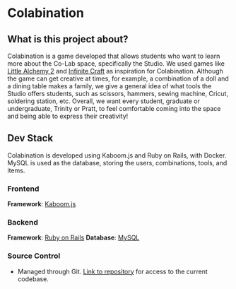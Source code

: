 # Colabination

## What is this project about?
Colabination is a game developed that allows students who want to learn more about the Co-Lab space, specifically the Studio. We used games like [Little Alchemy 2](https://littlealchemy2.com) and [Infinite Craft](https://neal.fun/infinite-craft/) as inspiration for Colabination. Although the game can get creative at times, for example, a combination of a doll and a dining table makes a family, we give a general idea of what tools the Studio offers students, such as scissors, hammers, sewing machine, Cricut, soldering station, etc. Overall, we want every student, graduate or undergraduate, Trinity or Pratt, to feel comfortable coming into the space and being able to express their creativity!


## Dev Stack

Colabination is developed using Kaboom.js and Ruby on Rails, with Docker. MySQL is used as the database, storing the users, combinations, tools, and items. 

### Frontend
**Framework**: [Kaboom.js](https://kaboomjs.com)

### Backend
**Framework**: [Ruby on Rails](https://rubyonrails.org)
**Database**: [MySQL](https://www.mysql.com)

### Source Control
- Managed through Git. [Link to repository](https://gitlab.oit.duke.edu/colab-insomnia-dev/colab-games) for access to the current codebase.
